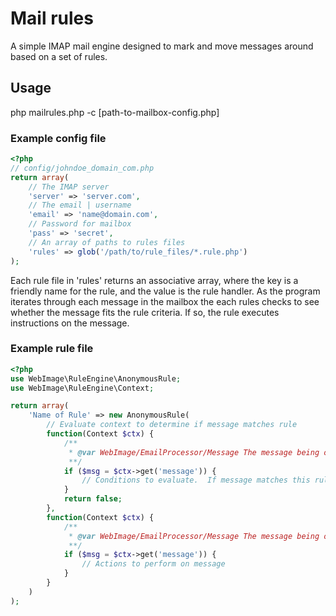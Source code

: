 # Mail rules
A simple IMAP mail engine designed to mark and move messages around based on a set of rules.

## Usage

php mailrules.php -c [path-to-mailbox-config.php]

### Example config file

```php
<?php
// config/johndoe_domain_com.php
return array(
    // The IMAP server
	'server' => 'server.com',
    // The email | username
	'email' => 'name@domain.com',
    // Password for mailbox
	'pass' => 'secret',
    // An array of paths to rules files
	'rules' => glob('/path/to/rule_files/*.rule.php')
);
```

Each rule file in 'rules' returns an associative array, where the key is a friendly name for the rule, and the value is the rule handler.  As the program iterates through each message in the mailbox the each rules checks to see whether the message fits the rule criteria.  If so, the rule executes instructions on the message.

### Example rule file

```php
<?php
use WebImage\RuleEngine\AnonymousRule;
use WebImage\RuleEngine\Context;

return array(
	'Name of Rule' => new AnonymousRule(
        // Evaluate context to determine if message matches rule
		function(Context $ctx) {
            /**
             * @var WebImage/EmailProcessor/Message The message being operated on
             **/
			if ($msg = $ctx->get('message')) {
				// Conditions to evaluate.  If message matches this rule return true
			}
			return false;
		},
		function(Context $ctx) {
            /**
             * @var WebImage/EmailProcessor/Message The message being operated on
             **/
			if ($msg = $ctx->get('message')) {
				// Actions to perform on message
			}
		}
	)
);
```